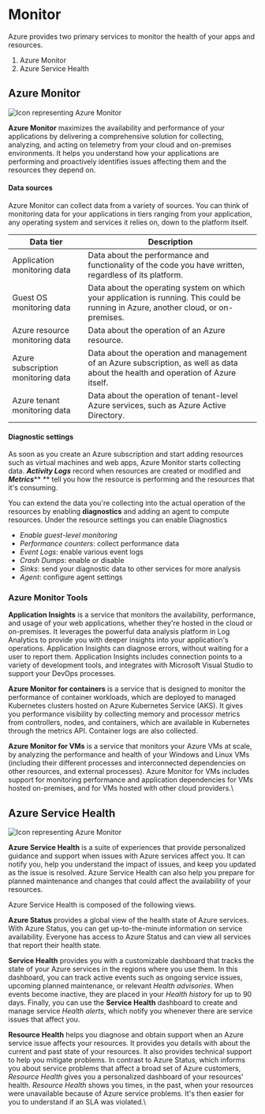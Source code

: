 # Monitor

Azure provides two primary services to monitor the health of your apps and resources.

1. Azure Monitor
2. Azure Service Health



## Azure Monitor

![Icon representing Azure Monitor](https://docs.microsoft.com/en-us/learn/modules/intro-to-governance/media/7-azuremonitor.png)

**Azure Monitor** maximizes the availability and performance of your applications by delivering a comprehensive solution for collecting, analyzing, and acting on telemetry from your cloud and on-premises environments. It helps you understand how your applications are performing and proactively identifies issues affecting them and the resources they depend on.

#### Data sources <a href="#data-sources" id="data-sources"></a>

Azure Monitor can collect data from a variety of sources. You can think of monitoring data for your applications in tiers ranging from your application, any operating system and services it relies on, down to the platform itself.

| Data tier                          | Description                                                                                                                          |
| ---------------------------------- | ------------------------------------------------------------------------------------------------------------------------------------ |
| Application monitoring data        | Data about the performance and functionality of the code you have written, regardless of its platform.                               |
| Guest OS monitoring data           | Data about the operating system on which your application is running. This could be running in Azure, another cloud, or on-premises. |
| Azure resource monitoring data     | Data about the operation of an Azure resource.                                                                                       |
| Azure subscription monitoring data | Data about the operation and management of an Azure subscription, as well as data about the health and operation of Azure itself.    |
| Azure tenant monitoring data       | Data about the operation of tenant-level Azure services, such as Azure Active Directory.                                             |

#### Diagnostic settings <a href="#diagnostic-settings" id="diagnostic-settings"></a>

As soon as you create an Azure subscription and start adding resources such as virtual machines and web apps, Azure Monitor starts collecting data. _**Activity Logs**_ record when resources are created or modified and _**Metrics**_** ** tell you how the resource is performing and the resources that it's consuming.

You can extend the data you're collecting into the actual operation of the resources by enabling **diagnostics** and adding an agent to compute resources. Under the resource settings you can enable Diagnostics

* _Enable guest-level monitoring_
* _Performance counters_: collect performance data
* _Event Logs_: enable various event logs
* _Crash Dumps_: enable or disable
* _Sinks_: send your diagnostic data to other services for more analysis
* _Agent_: configure agent settings

### Azure Monitor Tools

**Application Insights** is a service that monitors the availability, performance, and usage of your web applications, whether they're hosted in the cloud or on-premises. It leverages the powerful data analysis platform in Log Analytics to provide you with deeper insights into your application's operations. Application Insights can diagnose errors, without waiting for a user to report them. Application Insights includes connection points to a variety of development tools, and integrates with Microsoft Visual Studio to support your DevOps processes.

**Azure Monitor for containers** is a service that is designed to monitor the performance of container workloads, which are deployed to managed Kubernetes clusters hosted on Azure Kubernetes Service (AKS). It gives you performance visibility by collecting memory and processor metrics from controllers, nodes, and containers, which are available in Kubernetes through the metrics API. Container logs are also collected.

**Azure Monitor for VMs** is a service that monitors your Azure VMs at scale, by analyzing the performance and health of your Windows and Linux VMs (including their different processes and interconnected dependencies on other resources, and external processes). Azure Monitor for VMs includes support for monitoring performance and application dependencies for VMs hosted on-premises, and for VMs hosted with other cloud providers.\


## Azure Service Health

![Icon representing Azure Monitor](https://docs.microsoft.com/en-us/learn/modules/intro-to-governance/media/7-azureservicehealth.png)

**Azure Service Health** is a suite of experiences that provide personalized guidance and support when issues with Azure services affect you. It can notify you, help you understand the impact of issues, and keep you updated as the issue is resolved. Azure Service Health can also help you prepare for planned maintenance and changes that could affect the availability of your resources.

Azure Service Health is composed of the following views.

**Azure Status** provides a global view of the health state of Azure services. With Azure Status, you can get up-to-the-minute information on service availability. Everyone has access to Azure Status and can view all services that report their health state.

**Service Health** provides you with a customizable dashboard that tracks the state of your Azure services in the regions where you use them. In this dashboard, you can track active events such as ongoing service issues, upcoming planned maintenance, or relevant _Health advisories_. When events become inactive, they are placed in your _Health history_ for up to 90 days. Finally, you can use the **Service Health** dashboard to create and manage service _Health alerts_, which notify you whenever there are service issues that affect you.

**Resource Health** helps you diagnose and obtain support when an Azure service issue affects your resources. It provides you details with about the current and past state of your resources. It also provides technical support to help you mitigate problems. In contrast to Azure Status, which informs you about service problems that affect a broad set of Azure customers, _Resource Health_ gives you a personalized dashboard of your resources' health. _Resource Health_ shows you times, in the past, when your resources were unavailable because of Azure service problems. It's then easier for you to understand if an SLA was violated.\
